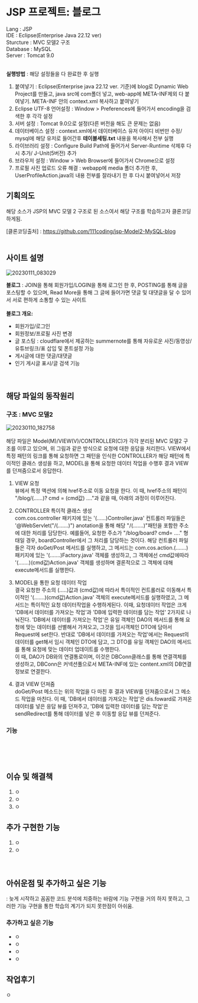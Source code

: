 # JSP 프로젝트: 블로그
Lang : JSP <br/>
IDE : Eclipse(Enterprise Java 22.12 ver) <br/>
Sturcture : MVC 모델2 구조<br/>
Database : MySQL<br/>
Server : Tomcat 9.0<br/><br/>

**실행방법** : 해당 설정들을 다 완료한 후 실행
1. 붙여넣기 : Eclipse(Enterprise java 22.12 ver. 기준)에 blog로 Dynamic Web Project를 만들고, java src에 com폴더 넣고, web-app에 META-INF제외 다 붙여넣기. META-INF 안의 context.xml 복사하고 붙여넣기 
2. Eclipse UTF-8 언어설정 : Window > Preferences에 들어가서 encoding을 검색한 후 각각 설정
3. 서버 설정 : Tomcat 9.0으로 설정(다른 버전을 해도 큰 문제는 없음)
4. 데이터베이스 설정 : context.xml에서 데이터베이스 유저 아이디 비번만 수정/ mysql에 해당 유저로 들어간후 **테이블세팅.txt** 내용을 복사해서 전부 실행
5. 라이브러리 설정 : Configure Build Path에 들어가서 Server-Runtime 삭제후 다시 추가/ J-Unit(5버전) 추가 <br/>
6. 브라우저 설정 : Window > Web Browser에 들어가서 Chrome으로 설정<br/>
7. 프로필 사진 업로드 오류 해결 : webapp에 media 폴더 추가한 후, UserProfileAction.java의 내용 전부를 잘라내기 한 후 다시 붙여넣어서 저장

## 기획의도
해당 소스가 JSP의 MVC 모델 2 구조로 된 소스여서 해당 구조를 학습하고자 클론코딩 하게됨.  

[클론코딩출처] : https://github.com/111coding/jsp-Model2-MySQL-blog
<br/><br/>
## 사이트 설명
![20230111_083029](https://user-images.githubusercontent.com/117807082/211684132-87d0c0b6-709a-4da8-a5fd-fec654e80605.png)
  
**블로그** : JOIN을 통해 회원가입/LOGIN을 통해 로그인 한 후, POSTING를 통해 글을 포스팅할 수 있으며, Read More을 통해 그 글에 들어가면 댓글 및 대댓글을 달 수 있어서 서로 편하게 소통할 수 있는 사이트
 <br/><br/>
 **블로그 개요:** 
 + 회원가입/로그인 
 + 회원정보/프로필 사진 변경
 + 글 포스팅 : cloudflare에서 제공하는 summernote를 통해 자유로운 사진/동영상/유튜브링크/표 삽입 및 폰트설정 가능
 + 게시글에 대한 댓글/대댓글
 + 인기 게시글 표시/글 검색 기능
 <br/><br/><br/> 
## 해당 파일의 동작원리


### 구조 : MVC 모델2
![20230110_182758](https://user-images.githubusercontent.com/117807082/211515832-4d498662-a6e3-4067-92ba-54ea8cf0afc5.png)
<br/><br/>
해당 파일은 Model(M)/VIEW(V)/CONTROLLER(C)가 각각 분리된 MVC 모델2 구조를 이루고 있으며, 위 그림과 같은 방식으로 요청에 대한 응답을 처리한다. VIEW에서 특정 패턴의 링크를 통해 요청하면 그 패턴을 인식한 CONTROLLER가 해당 패턴에 특이적인 클래스 생성을 하고, MODEL을 통해 요청한 데이터 작업을 수행후 결과 VIEW를 던져줌으로서 응답한다.
1. VIEW 요청<br/>
뷰에서 특정 액션에 의해 href주소로 이동 요청을 한다. 이 때, href주소의 패턴이 "/blog/(......)? cmd = (cmd값) ...."과 같을 때, 아래의 과정이 이루어진다.

2. CONTROLLER 특이적 클래스 생성<br/>
com.cos.controller 패키지에 있는 '(......)Controller.java' 컨트롤러 파일들은 '@WebServlet("/(.......)") anotation을 통해 해당 "/(.......)"패턴을 포함한 주소에 대한 처리를 담당한다. 예를들어, 요청한 주소가 "/blog/board? cmd= ...." 형태일 경우, boardController에서 그 처리를 담당하는 것이다. 해당 컨트롤러 파일들은 각자 doGet/Post 메서드를 실행하고, 그 메서드는 com.cos.action.(.......) 패키지에 있는 '(.......)Factory.java' 객체를 생성하고, 그 객체에선 cmd값에따라 '(.......)(cmd값)Action.java' 객체를 생성하며 결론적으로 그 객체에 대해 execute메서드를 실행한다. 
3. MODEL을 통한 요청 데이터 작업<br/>
결국 요청한 주소의 (.....)값과 (cmd값)에 따라서 특이적인 컨트롤러로 이동해서 특이적인 '(.......)(cmd값)Action.java' 객체의 execute메서드를 실행하였고, 그 메서드는 특이적인 요청 데이터작업을 수행하게된다. 이때, 요청데이터 작업은 크게 'DB에서 데이터를 가져오는 작업'과 'DB에 입력한 데이터를 담는 작업' 2가지로 나눠진다. 'DB에서 데이터를 가져오는 작업'은 유일 객체인 DAO의 메서드를 통해 요청에 맞는 데이터를 선별해서 가져오고, 그것을 임시객체인 DTO에 담아서 Request에 set한다. 반대로 'DB에서 데이터를 가져오는 작업'에서는 Request의 데이터를 get해서 임시 객체인 DTO에 담고, 그 DTO를 유일 객체인 DAO의 메서드를 통해 요청에 맞는 데이터 업데이트를 수행한다.<br/>
이 때, DAO가 DB와의 연결통로이며, 이것은 DBConn클래스를 통해 연결객체를 생성하고, DBConn은 커넥션풀으로서 META-INF에 있는 content.xml의 DB연결정보로 연결한다.

4. 결과 VIEW 던져줌<br/>
doGet/Post 메소드는 위의 작업을 다 마친 후 결과 VIEW를 던져줌으로서 그 메소드 작업을 마친다. 이 때, 'DB에서 데이터를 가져오는 작업'은 dis.foward로 가져온 데이터를 넣은 응답 뷰를 던져주고, 'DB에 입력한 데이터를 담는 작업'은 sendRedirect를 통해 데이터를 넣은 후 이동할 응답 뷰를 던져준다.

###  기능
<br/><br/><br/>

## 이슈 및 해결책
1. ㅇ 
2. ㅇ
3. ㅇ


## 추가 구현한 기능
1. ㅇ
2. ㅇ<br/><br/><br/>

## 아쉬운점 및 추가하고 싶은 기능
: 늦게 시작하고 꼼꼼한 코드 분석에 치중하는 바람에 기능 구현을 거의 하지 못하고, 그러한 기능 구현을 통한 학습의 계기가 되지 못한점이 아쉬움.

### 추가하고 싶은 기능
+ ㅇ
+ ㅇ
+ ㅇ
+ ㅇ

## 작업후기
ㅇ

